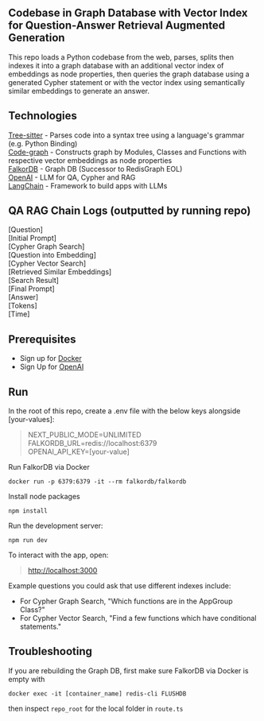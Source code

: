 ## Codebase in Graph Database with Vector Index for Question-Answer Retrieval Augmented Generation

This repo loads a Python codebase from the web, parses, splits then indexes it into a graph database with an additional vector index of embeddings as node properties, then queries the graph database using a generated Cypher statement or with the vector index using semantically similar embeddings to generate an answer.

## Technologies

[Tree-sitter](https://tree-sitter.github.io/tree-sitter/) - Parses code into a syntax tree using a language's grammar (e.g. Python Binding)  
[Code-graph](https://github.com/FalkorDB/code-graph) - Constructs graph by Modules, Classes and Functions with respective vector embeddings as node properties  
[FalkorDB](https://www.falkordb.com/) - Graph DB (Successor to RedisGraph EOL)  
[OpenAI](https://openai.com/) - LLM for QA, Cypher and RAG  
[LangChain](https://www.langchain.com/) - Framework to build apps with LLMs  

## QA RAG Chain Logs (outputted by running repo)

[Question]  
[Initial Prompt]  
[Cypher Graph Search]  
[Question into Embedding]  
[Cypher Vector Search]  
[Retrieved Similar Embeddings]  
[Search Result]  
[Final Prompt]  
[Answer]  
[Tokens]  
[Time]  

## Prerequisites

- Sign up for [Docker](https://www.docker.com/)
- Sign Up for [OpenAI](https://platform.openai.com/docs/quickstart/account-setup) 

## Run

In the root of this repo, create a .env file with the below keys alongside [your-values]:

> NEXT_PUBLIC_MODE=UNLIMITED  
> FALKORDB_URL=redis://localhost:6379  
> OPENAI_API_KEY=[your-value]  

Run FalkorDB via Docker

```
docker run -p 6379:6379 -it --rm falkordb/falkordb
```

Install node packages

```
npm install
```

Run the development server:

```
npm run dev
```

To interact with the app, open:

> [http://localhost:3000](http://localhost:3000)

Example questions you could ask that use different indexes include:

* For Cypher Graph Search, "Which functions are in the AppGroup Class?"
* For Cypher Vector Search, "Find a few functions which have conditional statements."

## Troubleshooting

If you are rebuilding the Graph DB, first make sure FalkorDB via Docker is empty with

```
docker exec -it [container_name] redis-cli FLUSHDB
```

then inspect `repo_root` for the local folder in `route.ts`